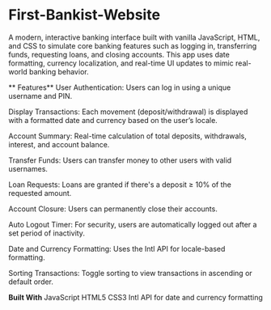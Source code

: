 # First-Bankist-Website

A modern, interactive banking interface built with vanilla JavaScript, HTML, and CSS to simulate core banking features such as logging in, transferring funds, requesting loans, and closing accounts. This app uses date formatting, currency localization, and real-time UI updates to mimic real-world banking behavior.


** Features**
User Authentication: Users can log in using a unique username and PIN.

Display Transactions: Each movement (deposit/withdrawal) is displayed with a formatted date and currency based on the user’s locale.

Account Summary: Real-time calculation of total deposits, withdrawals, interest, and account balance.

Transfer Funds: Users can transfer money to other users with valid usernames.

Loan Requests: Loans are granted if there's a deposit ≥ 10% of the requested amount.

Account Closure: Users can permanently close their accounts.

Auto Logout Timer: For security, users are automatically logged out after a set period of inactivity.

Date and Currency Formatting: Uses the Intl API for locale-based formatting.

Sorting Transactions: Toggle sorting to view transactions in ascending or default order.


**Built With**
JavaScript 
HTML5
CSS3
Intl API for date and currency formatting

